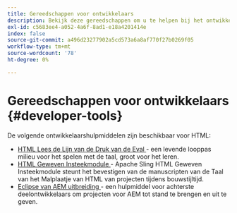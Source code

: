 ```yaml
---
title: Gereedschappen voor ontwikkelaars
description: Bekijk deze gereedschappen om u te helpen bij het ontwikkelen in HTML.
exl-id: c5683ee4-a052-4a6f-8ad1-e18a4201414e
index: false
source-git-commit: a496d23277902a5cd573a6a8af770f27b0269f05
workflow-type: tm+mt
source-wordcount: '78'
ht-degree: 0%

---
```



# Gereedschappen voor ontwikkelaars {#developer-tools}

De volgende ontwikkelaarshulpmiddelen zijn beschikbaar voor HTML:

* [ HTML Lees de Lijn van de Druk van de Eval ](https://github.com/adobe/aem-htl-repl) - een levende looppas milieu voor het spelen met de taal, groot voor het leren.
* [ HTML Geweven Insteekmodule ](https://sling.apache.org/components/htl-maven-plugin/) - Apache Sling HTML Geweven Insteekmodule steunt het bevestigen van de manuscripten van de Taal van het Malplaatje van HTML van projecten tijdens bouwstijltijd.
* [ Eclipse van AEM uitbreiding ](https://experienceleague.adobe.com/en/docs/experience-manager-cloud-service/content/implementing/developer-tools/eclipse) - een hulpmiddel voor achterste deelontwikkelaars om projecten voor AEM tot stand te brengen en uit te geven.
